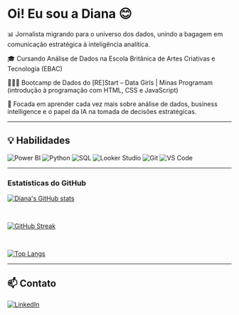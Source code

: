 # Oi! Eu sou a Diana 😊

📊 Jornalista migrando para o universo dos dados, unindo a bagagem em comunicação estratégica à inteligência analítica.

🎓 Cursando Análise de Dados na Escola Britânica de Artes Criativas e Tecnologia (EBAC)

👩🏾‍💻 Bootcamp de Dados do [RE]Start – Data Girls | Minas Programam (introdução à programação com HTML, CSS e JavaScript)

🎯 Focada em aprender cada vez mais sobre análise de dados, business intelligence e o papel da IA na tomada de decisões estratégicas.

---

## 💡 Habilidades

![Power BI](https://img.shields.io/badge/-PowerBI-F2C811?style=flat-square&logo=powerbi)
![Python](https://img.shields.io/badge/-Python-3776AB?style=flat-square&logo=python&logoColor=white)
![SQL](https://img.shields.io/badge/-SQL-000?style=flat-square&logo=mysql)
![Looker Studio](https://img.shields.io/badge/-Looker-blueviolet)
![Git](https://img.shields.io/badge/-Git-F05032?style=flat-square&logo=git&logoColor=white)
![VS Code](https://img.shields.io/badge/-VSCode-007ACC?style=flat-square&logo=visual-studio-code)

---

### Estatísticas do GitHub

[![Diana's GitHub stats](https://github-readme-stats.vercel.app/api?username=dianabispo&show_icons=true&theme=dark)](https://github.com/anuraghazra/github-readme-stats)

<br>

[![GitHub Streak](https://streak-stats.demolab.com/?user=dianabispo&theme=dark)](https://git.io/streak-stats)

<br>

[![Top Langs](https://github-readme-stats.vercel.app/api/top-langs/?username=dianabispo&layout=compact&theme=dark)](https://github.com/anuraghazra/github-readme-stats)

---
## 📫 Contato

[![LinkedIn](https://img.shields.io/badge/-LinkedIn-0077B5?style=flat-square&logo=linkedin)](https://www.linkedin.com/in/diana-bispo/)
